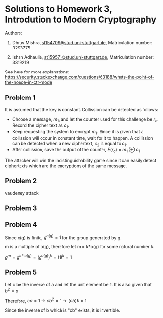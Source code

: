# Solutions to Homework 3, Introdution to Modern Cryptography
Authors:

1. Dhruv Mishra, st154709@stud.uni-stuttgart.de, Matriculation number: 3293775

2. Ishan Adhaulia, st159571@stud.uni-stuttgart.de, Matriculation number: 3319219


See here for more explanations: https://security.stackexchange.com/questions/63188/whats-the-point-of-the-nonce-in-ctr-mode
## Problem 1
It is assumed that the key is constant. Collission can be detected as follows:

- Choose a message, $m_1$, and let the counter used for this challenge be $r_c$. Record the cipher text as $c_1$.
- Keep requesting the system to encrypt $m_1$. Since it is given that a collission will occur in constant time, wait for it to happen. A collission can be detected when a new ciphertext, $c_2$ is equal to $c_1$.
- After collission, save the output of the counter, $E(r_c) = m_1 \oplus c_1$

The attacker will win the indistinguishability game since it can easily detect ciphertexts which are the encryptions of the same message.

## Problem 2
vaudeney attack

## Problem 3

## Problem 4
Since o(g) is finite, $g^{o(g)} = 1$ for the group generated by g.

m is a multiple of o(g), therefore let m = k*o(g) for some natural number k.

$g^{m} = g^{k*o(g)} = (g^{o(g)})^k = (1)^k = 1$

## Problem 5
Let c be the inverse of a and let the unit element be 1. It is also given that $b^2=a$

Therefore, $ca = 1 \rightarrow cb^2=1 \rightarrow (cb)b = 1$

Since the inverse of b which is "cb" exists, it is invertible.